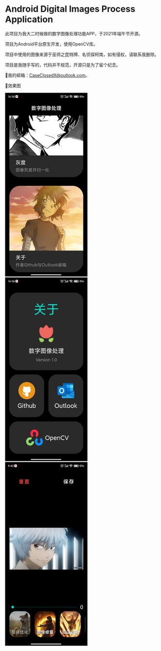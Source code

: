 # Android Digital Images Process Application
 此项目为我大二时候做的数字图像处理功能APP，于2021年端午节开源。
 
 项目为Android平台原生开发，使用OpenCV库。
 
 项目中使用的图像来源于巫师之昆特牌、名侦探柯南，如有侵权，请联系我删除。
 
 项目是我随手写的，代码并不规范，开源只是为了留个纪念。
 
🌟我的邮箱：CaseClosedX@outlook.com。

🌟效果图

<div style="float:left;">
<img src="https://github.com/Case-Closed-X/Android-Digital-Images-Process-Application/blob/7059f9001e17d64a6715985267525367510a5cd0/images/main.jpg" width="270px" height="600px" />
<img src="https://github.com/Case-Closed-X/Android-Digital-Images-Process-Application/blob/7059f9001e17d64a6715985267525367510a5cd0/images/about.jpg" width="270px" height="600px" />
<img src="https://github.com/Case-Closed-X/Android-Digital-Images-Process-Application/blob/7059f9001e17d64a6715985267525367510a5cd0/images/process.jpg" width="270px" height="600px" />
 </div>
